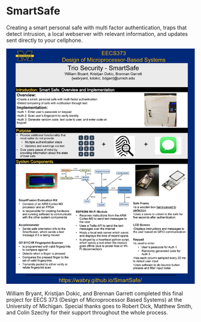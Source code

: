 # SmartSafe
Creating a smart personal safe with multi factor authentication, traps that detect intrusion, a local webserver with relevant information, and updates sent directly to your cellphone.

![Screenshot](/Demo_Day_Poster.jpg?raw=true "Demo Day Poster")

William Bryant, Kristijan Dokic, and Brennan Garrett completed this final project for EECS 373 (Design of Microprocessor Based Systems) at the University of Michigan. Special thanks goes to Robert Dick, Matthew Smith, and Colin Szechy for their support throughout the whole process.
